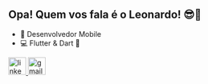 ## Opa! Quem vos fala é o Leonardo! 😎🤙
- 📱 Desenvolvedor Mobile
- 💻 Flutter & Dart 💙


<div align="left">
  <a href="https://www.linkedin.com/in/leonardovivoguerreiro/" target="_blank">
    <img src="https://img.shields.io/static/v1?message=LinkedIn&logo=linkedin&label=&color=0077B5&logoColor=white&labelColor=&style=for-the-badge" height="35" alt="linkedin logo"  />
  </a>
  <a href="mailto:leonardovivo3@gmail.com" target="_blank">
    <img src="https://img.shields.io/static/v1?message=Gmail&logo=gmail&label=&color=D14836&logoColor=white&labelColor=&style=for-the-badge" height="35" alt="gmail logo"  />
  </a>
</div>
